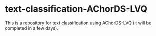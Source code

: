 # text-classification-AChorDS-LVQ
This is a repository for text classification using AChorDS-LVQ (it will be completed in a few days).
